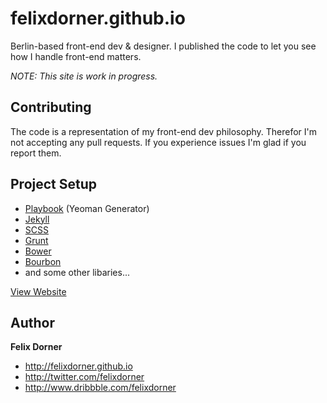 # felixdorner.github.io

Berlin-based front-end dev & designer. I published the code to let you see how I handle front-end matters.

*NOTE: This site is work in progress.*

## Contributing

The code is a representation of my front-end dev philosophy. Therefor I'm not accepting any pull requests. If you experience issues I'm glad if you report them.

## Project Setup

- [Playbook](https://github.com/centresource/generator-playbook#get-started) (Yeoman Generator)
- [Jekyll](http://jekyllrb.com)
- [SCSS](http://sass-lang.com)
- [Grunt](http://gruntjs.com)
- [Bower](http://bower.io)
- [Bourbon](http://bourbon.io)
- and some other libaries...

[View Website](http://felixdorner.github.io)

## Author

**Felix Dorner**
- <http://felixdorner.github.io>
- <http://twitter.com/felixdorner>
- <http://www.dribbble.com/felixdorner>